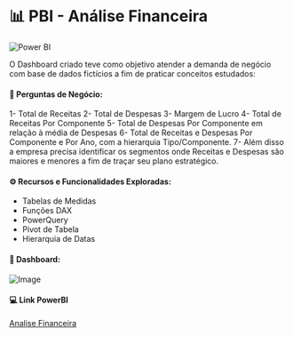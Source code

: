# 📊 PBI - Análise Financeira

![Power BI](https://img.shields.io/badge/Power-BI-d6c936?style=for-the-badge&logo=power-bi&logoColor=white)


O Dashboard criado teve como objetivo atender a demanda de negócio com base de dados fictícios a fim de praticar conceitos estudados:

#### 🧪 Perguntas de Negócio:

1- Total de Receitas
2- Total de Despesas
3- Margem de Lucro
4- Total de Receitas Por Componente
5- Total de Despesas Por Componente em relação à média de Despesas
6- Total de Receitas e Despesas Por Componente e Por Ano, com a hierarquia Tipo/Componente.
7- Além disso a empresa precisa identificar os segmentos onde Receitas e Despesas são maiores e menores a fim de traçar seu plano estratégico.


#### ⚙️ Recursos e Funcionalidades Exploradas:

- Tabelas de Medidas
- Funções DAX
- PowerQuery
- Pivot de Tabela
- Hierarquia de Datas

#### 🧰 Dashboard:

![Image](\Images\image.png)

#### 💻 Link PowerBI
[Analise Financeira](https://app.powerbi.com/links/8V2XePpIJi?ctid=ab92b966-4489-4c22-9fc6-1535db65d26f&pbi_source=linkShare)